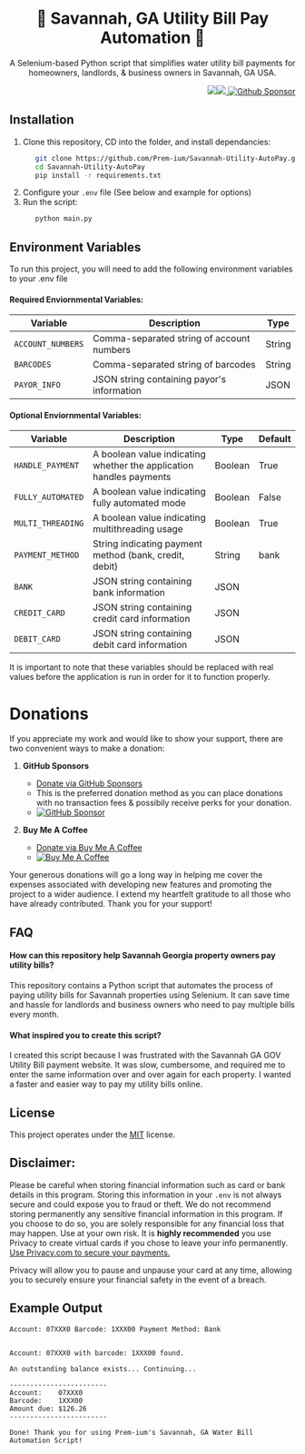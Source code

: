 <h1 align="center">🏤 Savannah, GA Utility Bill Pay Automation 🤖 </h1>

<p align="center">A Selenium-based Python script that simplifies water utility bill payments for homeowners, landlords, & business owners in Savannah, GA USA.</p>

<p align="right"> 
        <img src="https://img.shields.io/badge/python-3670A0?style=for-the-badge&logo=python&logoColor=ffdd54"/><img src="https://img.shields.io/badge/-selenium-%43B02A?style=for-the-badge&logo=selenium&logoColor=white"/><a href="https://github.com/sponsors/Prem-ium" target="_blank">
        <img src="https://img.shields.io/badge/sponsor-30363D?style=for-the-badge&logo=GitHub-Sponsors&logoColor=#EA4AA" alt="Github Sponsor"/></a>
</p>

## Installation

1. Clone this repository, CD into the folder, and install dependancies:
   ```sh
      git clone https://github.com/Prem-ium/Savannah-Utility-AutoPay.git
      cd Savannah-Utility-AutoPay
      pip install -r requirements.txt
   ```
2. Configure your `.env` file (See below and example for options)
3. Run the script:
   ```sh
      python main.py
   ```

## Environment Variables

To run this project, you will need to add the following environment variables to your .env file

#### Required Enviornmental Variables: 

| Variable         | Description                                                       | Type    |
|------------------|-------------------------------------------------------------------|---------|
| `ACCOUNT_NUMBERS`| Comma-separated string of account numbers                          | String  |
| `BARCODES`       | Comma-separated string of barcodes                                 | String  |
| `PAYOR_INFO`     | JSON string containing payor's information                        | JSON    |


#### Optional Enviornmental Variables: 

| Variable         | Description                                                        | Type    | Default |
|------------------|--------------------------------------------------------------------|---------|---------|
| `HANDLE_PAYMENT` | A boolean value indicating whether the application handles payments | Boolean | True    |
| `FULLY_AUTOMATED`| A boolean value indicating fully automated mode                    | Boolean | False   |
| `MULTI_THREADING`| A boolean value indicating multithreading usage                     | Boolean | True    |
| `PAYMENT_METHOD` | String indicating payment method (bank, credit, debit)              | String  | bank    |
| `BANK`           | JSON string containing bank information                             | JSON    |         |
| `CREDIT_CARD`    | JSON string containing credit card information                     | JSON    |         |
| `DEBIT_CARD`     | JSON string containing debit card information                      | JSON    |         |


It is important to note that these variables should be replaced with real values before the application is run in order for it to function properly.

# Donations


If you appreciate my work and would like to show your support, there are two convenient ways to make a donation:

1. **GitHub Sponsors**
   - [Donate via GitHub Sponsors](https://github.com/sponsors/Prem-ium)
   - This is the preferred donation method as you can place donations with no transaction fees & possibily receive perks for your donation.
   - [![GitHub Sponsor](https://img.shields.io/badge/sponsor-30363D?style=for-the-badge&logo=GitHub-Sponsors&logoColor=#EA4AAA)](https://github.com/sponsors/Prem-ium)

2. **Buy Me A Coffee**
   - [Donate via Buy Me A Coffee](https://www.buymeacoffee.com/prem.ium)
   - [![Buy Me A Coffee](https://img.shields.io/badge/Buy%20Me%20a%20Coffee-ffdd00?style=for-the-badge&logo=buy-me-a-coffee&logoColor=black)](https://www.buymeacoffee.com/prem.ium)

Your generous donations will go a long way in helping me cover the expenses associated with developing new features and promoting the project to a wider audience. I extend my heartfelt gratitude to all those who have already contributed. Thank you for your support!
## FAQ

#### How can this repository help Savannah Georgia property owners pay utility bills?

This repository contains a Python script that automates the process of paying utility bills for Savannah properties using Selenium. It can save time and hassle for landlords and business owners who need to pay multiple bills every month.

#### What inspired you to create this script?

I created this script because I was frustrated with the Savannah GA GOV Utility Bill payment website. It was slow, cumbersome, and required me to enter the same information over and over again for each property. I wanted a faster and easier way to pay my utility bills online.

## License

This project operates under the [MIT](https://github.com/Prem-ium/Savannah-Utility-AutoPay/blob/main/LICENSE.MD) license.

## Disclaimer:
Please be careful when storing financial information such as card or bank details in this program. Storing this information in your `.env` is not always secure and could expose you to fraud or theft. We do not recommend storing permanently any sensitive financial information in this program. If you choose to do so, you are solely responsible for any financial loss that may happen. Use at your own risk. It is **highly recommended** you use Privacy to create virtual cards if you chose to leave your info permanently.
[Use Privacy.com to secure your payments. ](https://privacy.com/join/G25UX)

Privacy will allow you to pause and unpause your card at any time, allowing you to securely ensure your financial safety in the event of a breach.

## Example Output
```
Account: 07XXX0 Barcode: 1XXX00 Payment Method: Bank


Account: 07XXX0 with barcode: 1XXX00 found.

An outstanding balance exists... Continuing...

------------------------
Account:	07XXX0
Barcode:	1XXX00
Amount due:	$126.26
------------------------

Done! Thank you for using Prem-ium's Savannah, GA Water Bill Automation Script!
```
